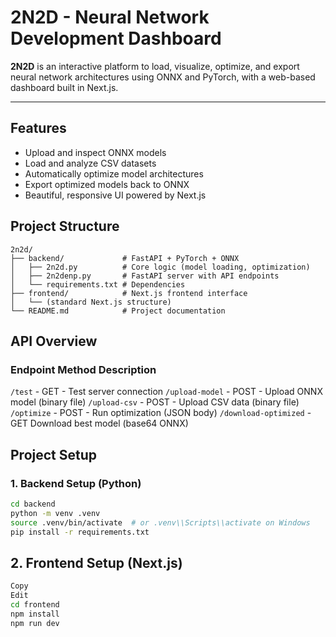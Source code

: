 # 2N2D - Neural Network Development Dashboard

**2N2D** is an interactive platform to load, visualize, optimize, and export neural network architectures using ONNX and PyTorch, with a web-based dashboard built in Next.js.

---

## Features

- Upload and inspect ONNX models
- Load and analyze CSV datasets
- Automatically optimize model architectures
- Export optimized models back to ONNX
- Beautiful, responsive UI powered by Next.js

## Project Structure

```
2n2d/
├── backend/             # FastAPI + PyTorch + ONNX
│   ├── 2n2d.py          # Core logic (model loading, optimization)
│   ├── 2n2denp.py       # FastAPI server with API endpoints
│   └── requirements.txt # Dependencies
├── frontend/            # Next.js frontend interface
│   └── (standard Next.js structure)
└── README.md            # Project documentation
```

## API Overview

### Endpoint Method Description

`/test` - GET - Test server connection
`/upload-model` - POST - Upload ONNX model (binary file)
`/upload-csv` - POST - Upload CSV data (binary file)
`/optimize` - POST - Run optimization (JSON body)
`/download-optimized` - GET Download best model (base64 ONNX)

## Project Setup

### 1. Backend Setup (Python)

```bash
cd backend
python -m venv .venv
source .venv/bin/activate  # or .venv\\Scripts\\activate on Windows
pip install -r requirements.txt
```

## 2. Frontend Setup (Next.js)

```bash
Copy
Edit
cd frontend
npm install
npm run dev
```
